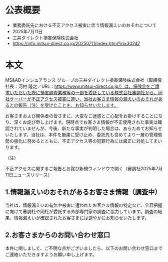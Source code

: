 # 公表概要
- 業務委託先における不正アクセス被害に伴う情報漏えいのおそれについて
- 2025年7月11日
- 三井ダイレクト損害保険株式会社
- https://info.mitsui-direct.co.jp/20250711/index.html?id=30247

# 本文
MS&ADインシュアランス グループの三井ダイレクト損害保険株式会社（取締役社長：河村 隆之／URL：https://www.mitsui-direct.co.jp/）は、保険金をご請求いただいた際に損害調査業務等の一部を委託している株式会社審調社から、同社サーバーが不正アクセス被害に遭い、当社お客さま情報の漏えいのおそれがあるとの報告（注）を受けたことを、お知らせいたします。

お客さまおよび関係者の皆さまに、大変なご迷惑とご心配をお掛けすることになり、深くお詫び申し上げます。現時点でお客さま情報が不正使用された事実は確認されていませんが、今後、新たな事実が判明した場合は、あらためてお知らせいたします。当社は、本件を厳粛に受け止め、委託先も含めてより一層の管理態勢の強化に努めるとともに、不正アクセス等の犯罪行為には厳正に対処してまいります。

（注）

不正アクセスに関するご報告とお詫び新規ウィンドウで開く（審調社2025年7月11日ニュースリリース）

## 1.情報漏えいのおそれがあるお客さま情報（調査中）
当社は、情報漏えいの有無や被害に遭われたお客さま情報の特定など、全容把握に向けて審調社や同社が委託する外部専門家の調査に協力しています。調査の結果、情報漏えいが確認されたお客さまには速やかにお知らせいたします。

## 2.お客さまからのお問い合わせ窓口
本件に関しまして、ご不明な点がございましたら、以下のお問い合わせ窓口までご連絡いただきますようお願い申し上げます。

